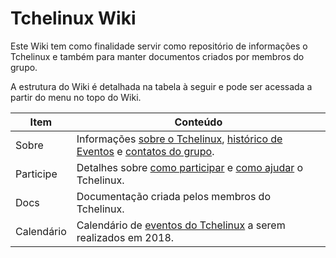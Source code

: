 Tchelinux Wiki
==============

Este Wiki tem como finalidade servir como repositório de informações o Tchelinux e também para manter documentos criados por membros do grupo. 

A estrutura do Wiki é detalhada na tabela à seguir e pode ser acessada a partir do menu no topo do Wiki.

| **Item**      | **Conteúdo**                                                                                                                             |
| ------------- |-------------------------------------------------------------------------------------------------------------------------------------------
| Sobre         | Informações [sobre o Tchelinux](sobre.md), [histórico de Eventos](eventos/historico_eventos.md) e [contatos do grupo](contatos.md).      | 
| Participe     | Detalhes sobre [como participar](como_participar.md) e [como ajudar](como_ajudar.md) o Tchelinux.                                        |
| Docs          | Documentação criada pelos membros do Tchelinux.                                                                                          |
| Calendário    | Calendário de [eventos do Tchelinux](eventos/calendario.md) a serem realizados em 2018.                                                  |
